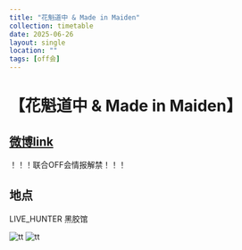 ```yaml
---
title: "花魁道中 & Made in Maiden"
collection: timetable
date: 2025-06-26
layout: single
location: ""
tags: [off会]
---
```


# 【花魁道中 & Made in Maiden】
## [微博link](https://weibo.com/3826033384/PvLVjopie)
！！！联合OFF会情报解禁！！！
## 地点

LIVE_HUNTER 黑胶馆

![tt](/timetable/2025/06/26/1.jpg)
![tt](/timetable/2025/06/26/2.jpg)
